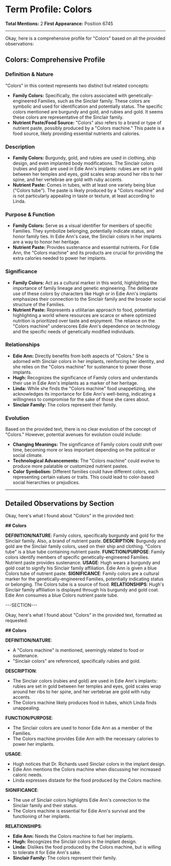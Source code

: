 # Term Profile: Colors

**Total Mentions:** 2
**First Appearance:** Position 6745

---

Okay, here is a comprehensive profile for "Colors" based on all the provided observations:

## Colors: Comprehensive Profile

### Definition & Nature

"Colors" in this context represents two distinct but related concepts:

*   **Family Colors:** Specifically, the colors associated with genetically-engineered Families, such as the Sinclair family. These colors are symbolic and used for identification and potentially status. The specific colors mentioned are burgundy and gold, and rubies and gold. It seems these colors are representative of the Sinclair family.
*   **Nutrient Paste/Food Source:** "Colors" also refers to a brand or type of nutrient paste, possibly produced by a "Colors machine." This paste is a food source, likely providing essential nutrients and calories.

### Description

*   **Family Colors:** Burgundy, gold, and rubies are used in clothing, ship design, and even implanted body modifications. The Sinclair colors (rubies and gold) are used in Edie Ann's implants: rubies are set in gold between her temples and eyes, gold scales wrap around her ribs to her spine, and her vertebrae are gold with ruby accents.
*   **Nutrient Paste:** Comes in tubes, with at least one variety being blue ("Colors tube"). The paste is likely produced by a "Colors machine" and is not particularly appealing in taste or texture, at least according to Linda.

### Purpose & Function

*   **Family Colors:** Serve as a visual identifier for members of specific Families. They symbolize belonging, potentially indicate status, and honor family ties. In Edie Ann's case, the Sinclair colors in her implants are a way to honor her heritage.
*   **Nutrient Paste:** Provides sustenance and essential nutrients. For Edie Ann, the "Colors machine" and its products are crucial for providing the extra calories needed to power her implants.

### Significance

*   **Family Colors:** Act as a cultural marker in this world, highlighting the importance of family lineage and genetic engineering. The deliberate use of these colors by characters like Hugh or in Edie Ann's implants emphasizes their connection to the Sinclair family and the broader social structure of the Families.
*   **Nutrient Paste:** Represents a utilitarian approach to food, potentially highlighting a world where resources are scarce or where optimized nutrition is prioritized over taste and enjoyment. The reliance on the "Colors machine" underscores Edie Ann's dependence on technology and the specific needs of genetically modified individuals.

### Relationships

*   **Edie Ann:** Directly benefits from both aspects of "Colors." She is adorned with Sinclair colors in her implants, reinforcing her identity, and she relies on the "Colors machine" for sustenance to power those implants.
*   **Hugh:** Recognizes the significance of Family colors and understands their use in Edie Ann's implants as a marker of her heritage.
*   **Linda:** While she finds the "Colors machine" food unappetizing, she acknowledges its importance for Edie Ann's well-being, indicating a willingness to compromise for the sake of those she cares about.
*   **Sinclair Family:** The colors represent their family.
### Evolution

Based on the provided text, there is no clear evolution of the concept of "Colors." However, potential avenues for evolution could include:

*   **Changing Meanings:** The significance of Family colors could shift over time, becoming more or less important depending on the political or social climate.
*   **Technological Advancements:** The "Colors machine" could evolve to produce more palatable or customized nutrient pastes.
*   **Color Symbolism:** Different families could have different colors, each representing certain values or traits. This could lead to color-based social hierarchies or prejudices.

---

## Detailed Observations by Section

Okay, here's what I found about "Colors" in the provided text:

**## Colors**

**DEFINITION/NATURE**: Family colors, specifically burgundy and gold for the Sinclair family. Also, a brand of nutrient paste.
**DESCRIPTION**: Burgundy and gold are the Sinclair family colors, used on their ship and clothing. "Colors tube" is a blue tube containing nutrient paste.
**FUNCTION/PURPOSE**: Family colors identify members of specific genetically-engineered Families. Nutrient paste provides sustenance.
**USAGE**: Hugh wears a burgundy and gold coat to signify his Sinclair family affiliation. Edie Ann is given a blue Colors tube of nutrient paste.
**SIGNIFICANCE**: Family colors are a cultural marker for the genetically-engineered Families, potentially indicating status or belonging. The Colors tube is a source of food.
**RELATIONSHIPS**: Hugh's Sinclair family affiliation is displayed through his burgundy and gold coat. Edie Ann consumes a blue Colors nutrient paste tube.

---SECTION---

Okay, here's what I found about "Colors" in the provided text, formatted as requested:

**## Colors**

**DEFINITION/NATURE**:
*   A "Colors machine" is mentioned, seemingly related to food or sustenance.
*   "Sinclair colors" are referenced, specifically rubies and gold.

**DESCRIPTION**:
*   The Sinclair colors (rubies and gold) are used in Edie Ann's implants: rubies are set in gold between her temples and eyes, gold scales wrap around her ribs to her spine, and her vertebrae are gold with ruby accents.
*   The Colors machine likely produces food in tubes, which Linda finds unappealing.

**FUNCTION/PURPOSE**:
*   The Sinclair colors are used to honor Edie Ann as a member of the Families.
*   The Colors machine provides Edie Ann with the necessary calories to power her implants.

**USAGE**:
*   Hugh notices that Dr. Richards used Sinclair colors in the implant design.
*   Edie Ann mentions the Colors machine when discussing her increased caloric needs.
*   Linda expresses distaste for the food produced by the Colors machine.

**SIGNIFICANCE**:
*   The use of Sinclair colors highlights Edie Ann's connection to the Sinclair family and their status.
*   The Colors machine is essential for Edie Ann's survival and the functioning of her implants.

**RELATIONSHIPS**:
*   **Edie Ann:** Needs the Colors machine to fuel her implants.
*   **Hugh:** Recognizes the Sinclair colors in the implant design.
*   **Linda:** Dislikes the food produced by the Colors machine, but is willing to tolerate it for Edie Ann's sake.
*   **Sinclair Family:** The colors represent their family.

